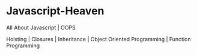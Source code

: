 # Javascript-Heaven
All About Javascript  | OOPS 

Hoisting | Closures | Inheritance | Object Oriented Programming | Function Programming
